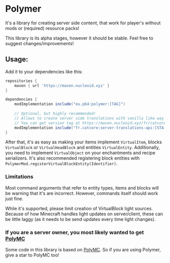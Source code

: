 # Polymer
It's a library for creating server side content, that work for player's without mods or (required) resource packs!

This library is its alpha stages, however it should be stable. Feel free to suggest changes/improvements!

## Usage:
Add it to your dependencies like this:

```groovy
repositories {
	maven { url 'https://maven.nucleoid.xyz' }
}

dependencies {
	modImplementation include("eu.pb4:polymer:[TAG]")
	
	// Optional, but highly recommended!
	// Allows to create server side translations with vanilla like way
    // You can get version tag at https://maven.nucleoid.xyz/fr/catcore/server-translations-api/
	modImplementation include("fr.catcore:server-translations-api:[STA-TAG]")
}
```

After that, it's as easy as making your items implement `VirtualItem`, blocks `VirtualBlock` or 
`VirtualHeadBlock` and entities `VirtualEntity`. Additionally, you need to implement `VirtualObject` on your enchantments and recipe serializers.
It's also recommended registering block entities with `PolymerMod.registerVirtualBlockEntity(Identifier)`.

### Limitations
Most command arguments that refer to entity types, items and blocks will be warning that 
it's are incorrect. However, commands itself should work just fine.

While it's supported, please limit creation of VirtualBlock light sources. Because of how Minecraft 
handles light updates on server/client, these can be little laggy (as it needs to be send updates every time light changes).

### If you are a server owner, you most likely wanted to get [PolyMC](https://github.com/TheEpicBlock/PolyMc)

Some code in this library is based on [PolyMC](https://github.com/TheEpicBlock/PolyMc). So if you are using Polymer, give a star to PolyMC too! 